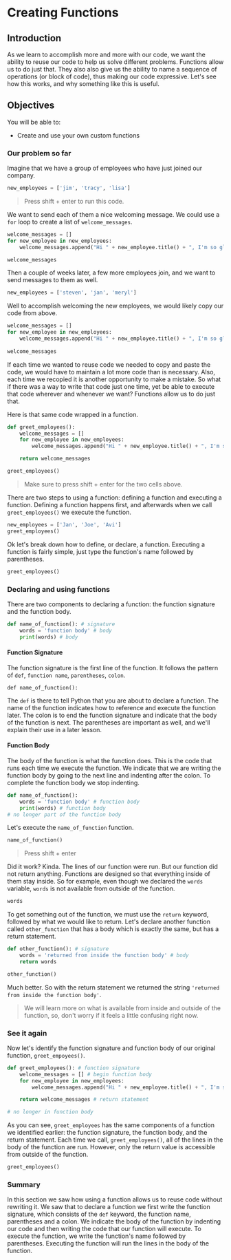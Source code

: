 
# Creating Functions

## Introduction
As we learn to accomplish more and more with our code, we want the ability to reuse our code to help us solve different problems. Functions allow us to do just that. They also also give us the ability to name a sequence of operations (or block of code), thus making our code expressive. Let's see how this works, and why something like this is useful.

## Objectives
You will be able to:
* Create and use your own custom functions

### Our problem so far 

Imagine that we have a group of employees who have just joined our company.  


```python
new_employees = ['jim', 'tracy', 'lisa']
```

> Press shift + enter to run this code.

We want to send each of them a nice welcoming message.  We could use a `for` loop to create a list of `welcome_messages`.


```python
welcome_messages = []
for new_employee in new_employees:
    welcome_messages.append("Hi " + new_employee.title() + ", I'm so glad to be working with you!" )

welcome_messages
```

Then a couple of weeks later, a few more employees join, and we want to send messages to them as well.


```python
new_employees = ['steven', 'jan', 'meryl']
```

Well to accomplish welcoming the new employees, we would likely copy our code from above.


```python
welcome_messages = []
for new_employee in new_employees:
    welcome_messages.append("Hi " + new_employee.title() + ", I'm so glad to be working with you!" )
    
welcome_messages
```

If each time we wanted to reuse code we needed to copy and paste the code, we would have to maintain a lot more code than is necessary.  Also, each time we recopied it is another opportunity to make a mistake.  So what if there was a way to write that code just one time, yet be able to execute that code wherever and whenever we want?  Functions allow us to do just that.

Here is that same code wrapped in a function.


```python
def greet_employees():
    welcome_messages = []
    for new_employee in new_employees:
        welcome_messages.append("Hi " + new_employee.title() + ", I'm so glad to be working with you!" )

    return welcome_messages
```


```python
greet_employees()
```

> Make sure to press shift + enter for the two cells above.

There are two steps to using a function: defining a function and executing a function.  Defining a function happens first, and afterwards when we call `greet_employees()` we execute the function.   


```python
new_employees = ['Jan', 'Joe', 'Avi']
greet_employees()
```

Ok let's break down how to define, or declare, a function.  Executing a function is fairly simple, just type the function's name followed by parentheses.


```python
greet_employees()
```

### Declaring and using functions

There are two components to declaring a function: the function signature and the function body.


```python
def name_of_function(): # signature
    words = 'function body' # body
    print(words) # body
```

#### Function Signature

The function signature is the first line of the function.  It follows the pattern of `def`, `function name`, `parentheses`, `colon`.

`def name_of_function():`

The `def` is there to tell Python that you are about to declare a function.  The name of the function indicates how to reference and execute the function later.  The colon is to end the function signature and indicate that the body of the function is next.  The parentheses are important as well, and we'll explain their use in a later lesson.

#### Function Body

The body of the function is what the function does.  This is the code that runs each time we execute the function.  We indicate that we are writing the function body by going to the next line and indenting after the colon.  To complete the function body we stop indenting.  


```python
def name_of_function(): 
    words = 'function body' # function body
    print(words) # function body    
# no longer part of the function body
```

Let's execute the `name_of_function` function.


```python
name_of_function()
```

> Press shift + enter

Did it work?  Kinda.  The lines of our function were run.  But our function did not return anything.  Functions are designed so that everything inside of them stay inside.  So for example, even though we declared the `words` variable, `words` is not available from outside of the function.


```python
words
```

To get something out of the function, we must use the `return` keyword, followed by what we would like to return.  Let's declare another function called `other_function` that has a body which is exactly the same, but has a return statement.


```python
def other_function(): # signature
    words = 'returned from inside the function body' # body
    return words
```


```python
other_function()
```

Much better.  So with the return statement we returned the string `'returned from inside the function body'`.

> We will learn more on what is available from inside and outside of the function, so, don't worry if it feels a little confusing right now.

### See it again

Now let's identify the function signature and function body of our original function, `greet_empoyees()`.


```python
def greet_employees(): # function signature
    welcome_messages = [] # begin function body
    for new_employee in new_employees:
        welcome_messages.append("Hi " + new_employee.title() + ", I'm so glad to be working with you!" )

    return welcome_messages # return statement

# no longer in function body
```

As you can see, `greet_employees` has the same components of a function we identified earlier: the function signature, the function body, and the return statement. Each time we call, `greet_employees()`, all of the lines in the body of the function are run.  However, only the return value is accessible from outside of the function.


```python
greet_employees()
```

### Summary

In this section we saw how using a function allows us to reuse code without rewriting it.  We saw that to declare a function we first write the function signature, which consists of the `def` keyword, the function name, parentheses and a colon.  We indicate the body of the function by indenting our code and then writing the code that our function will execute.  To execute the function, we write the function's name followed by parentheses.  Executing the function will run the lines in the body of the function.
